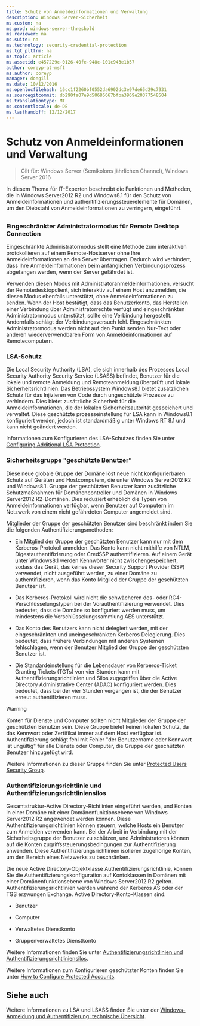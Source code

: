 ```yaml
---
title: Schutz von Anmeldeinformationen und Verwaltung
description: Windows Server-Sicherheit
ms.custom: na
ms.prod: windows-server-threshold
ms.reviewer: na
ms.suite: na
ms.technology: security-credential-protection
ms.tgt_pltfrm: na
ms.topic: article
ms.assetid: e457229c-0126-40fe-948c-101c943e1b57
author: coreyp-at-msft
ms.author: coreyp
manager: dongill
ms.date: 10/12/2016
ms.openlocfilehash: 16cc1f2260bf0552da6902dc3e97de65d29c7931
ms.sourcegitcommit: db290fa07e9d50686667bfba3969e20377548504
ms.translationtype: MT
ms.contentlocale: de-DE
ms.lasthandoff: 12/12/2017
---
```

# <a name="credentials-protection-and-management"></a>Schutz von Anmeldeinformationen und Verwaltung

>Gilt für: Windows Server (Semikolons jährlichen Channel), Windows Server 2016

In diesem Thema für IT-Experten beschreibt die Funktionen und Methoden, die in Windows Server2012 R2 und Windows8.1 für den Schutz von Anmeldeinformationen und authentifizierungssteuerelemente für Domänen, um den Diebstahl von Anmeldeinformationen zu verringern, eingeführt.

## <a name="BKMK_CredentialsProtectionManagement"></a>
### <a name="restricted-admin-mode-for-remote-desktop-connection"></a>Eingeschränkter Administratormodus für Remote Desktop Connection
Eingeschränkte Administratormodus stellt eine Methode zum interaktiven protokollieren auf einem Remote-Hostserver ohne Ihre Anmeldeinformationen an den Server übertragen. Dadurch wird verhindert, dass Ihre Anmeldeinformationen beim anfänglichen Verbindungsprozess abgefangen werden, wenn der Server gefährdet ist.

Verwenden diesen Modus mit Administratoranmeldeinformationen, versucht der Remotedesktopclient, sich interaktiv auf einem Host anzumelden, die diesen Modus ebenfalls unterstützt, ohne Anmeldeinformationen zu senden. Wenn der Host bestätigt, dass das Benutzerkonto, das Herstellen einer Verbindung über Administratorrechte verfügt und eingeschränkten Administratormodus unterstützt, sollte eine Verbindung hergestellt. Andernfalls schlägt der Verbindungsversuch fehl. Eingeschränkten Administratormodus werden nicht auf den Punkt senden Nur-Text oder anderen wiederverwendbaren Form von Anmeldeinformationen auf Remotecomputern.

### <a name="lsa-protection"></a>LSA-Schutz
Die Local Security Authority (LSA), die sich innerhalb des Prozesses Local Security Authority Security Service (LSASS) befindet, Benutzer für die lokale und remote Anmeldung und Remoteanmeldung überprüft und lokale Sicherheitsrichtlinien. Das Betriebssystem Windows8.1 bietet zusätzlichen Schutz für das Injizieren von Code durch ungeschützte Prozesse zu verhindern. Dies bietet zusätzliche Sicherheit für die Anmeldeinformationen, die der lokalen Sicherheitsautorität gespeichert und verwaltet. Diese geschützte prozesseinstellung für LSA kann in Windows8.1 konfiguriert werden, jedoch ist standardmäßig unter Windows RT 8.1 und kann nicht geändert werden.

Informationen zum Konfigurieren des LSA-Schutzes finden Sie unter [Configuring Additional LSA Protection](configuring-additional-lsa-protection.md).

### <a name="protected-users-security-group"></a>Sicherheitsgruppe "geschützte Benutzer"
Diese neue globale Gruppe der Domäne löst neue nicht konfigurierbaren Schutz auf Geräten und Hostcomputern, die unter Windows Server2012 R2 und Windows8.1. Gruppe der geschützten Benutzer kann zusätzliche Schutzmaßnahmen für Domänencontroller und Domänen in Windows Server2012 R2-Domänen. Dies reduziert erheblich die Typen von Anmeldeinformationen verfügbar, wenn Benutzer auf Computern im Netzwerk von einem nicht gefährdeten Computer angemeldet sind.

Mitglieder der Gruppe der geschützten Benutzer sind beschränkt indem Sie die folgenden Authentifizierungsmethoden:

-   Ein Mitglied der Gruppe der geschützten Benutzer kann nur mit dem Kerberos-Protokoll anmelden. Das Konto kann nicht mithilfe von NTLM, Digestauthentifizierung oder CredSSP authentifizieren. Auf einem Gerät unter Windows8.1 werden Kennwörter nicht zwischengespeichert, sodass das Gerät, das keines dieser Security Support Provider (SSP) verwendet, nicht ausgeführt werden, zu einer Domäne zu authentifizieren, wenn das Konto Mitglied der Gruppe der geschützten Benutzer ist.

-   Das Kerberos-Protokoll wird nicht die schwächeren des- oder RC4-Verschlüsselungstypen bei der Vorauthentifizierung verwendet. Dies bedeutet, dass die Domäne so konfiguriert werden muss, um mindestens die Verschlüsselungssammlung AES unterstützt.

-   Das Konto des Benutzers kann nicht delegiert werden, mit der eingeschränkten und uneingeschränkten Kerberos Delegierung. Dies bedeutet, dass frühere Verbindungen mit anderen Systemen fehlschlagen, wenn der Benutzer Mitglied der Gruppe der geschützten Benutzer ist.

-   Die Standardeinstellung für die Lebensdauer von Kerberos-Ticket Granting Tickets (TGTs) von vier Stunden kann mit Authentifizierungsrichtlinien und Silos zugegriffen über die Active Directory Administrative Center (ADAC) konfiguriert werden. Dies bedeutet, dass bei der vier Stunden vergangen ist, die der Benutzer erneut authentifizieren muss.

> [!WARNING]
> Konten für Dienste und Computer sollten nicht Mitglieder der Gruppe der geschützten Benutzer sein. Diese Gruppe bietet keinen lokalen Schutz, da das Kennwort oder Zertifikat immer auf dem Host verfügbar ist. Authentifizierung schlägt fehl mit Fehler "der Benutzername oder Kennwort ist ungültig" für alle Dienste oder Computer, die Gruppe der geschützten Benutzer hinzugefügt wird.

Weitere Informationen zu dieser Gruppe finden Sie unter [Protected Users Security Group](protected-users-security-group.md).

### <a name="authentication-policy-and-authentication-policy-silos"></a>Authentifizierungsrichtlinie und Authentifizierungsrichtliniensilos
Gesamtstruktur-Active Directory-Richtlinien eingeführt werden, und Konten in einer Domäne mit einer Domänenfunktionsebene von Windows Server2012 R2 angewendet werden können. Diese Authentifizierungsrichtlinien können steuern, welche Hosts ein Benutzer zum Anmelden verwenden kann. Bei der Arbeit in Verbindung mit der Sicherheitsgruppe der Benutzer zu schützen, und Administratoren können auf die Konten zugriffssteuerungsbedingungen zur Authentifizierung anwenden. Diese Authentifizierungsrichtlinien isolieren zugehörige Konten, um den Bereich eines Netzwerks zu beschränken.

Die neue Active Directory-Objektklasse Authentifizierungsrichtlinie, können Sie die Authentifizierungskonfiguration auf Kontoklassen in Domänen mit einer Domänenfunktionsebene von Windows Server2012 R2 gelten. Authentifizierungsrichtlinien werden während der Kerberos AS oder der TGS erzwungen Exchange. Active Directory-Konto-Klassen sind:

-   Benutzer

-   Computer

-   Verwaltetes Dienstkonto

-   Gruppenverwaltetes Dienstkonto

Weitere Informationen finden Sie unter [Authentifizierungsrichtlinien und Authentifizierungsrichtliniensilos](authentication-policies-and-authentication-policy-silos.md).

Weitere Informationen zum Konfigurieren geschützter Konten finden Sie unter [How to Configure Protected Accounts](how-to-configure-protected-accounts.md).

## <a name="see-also"></a>Siehe auch
Weitere Informationen zu LSA und LSASS finden Sie unter der [Windows-Anmeldung und Authentifizierung: technische Übersicht](https://technet.microsoft.com/library/dn169029(v=ws.10).aspx).



